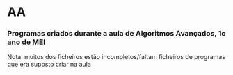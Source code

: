 # AA

### Programas criados durante a aula de Algoritmos Avançados, 1o ano de MEI

Nota: muitos dos ficheiros estão incompletos/faltam ficheiros de programas que era suposto criar na aula
